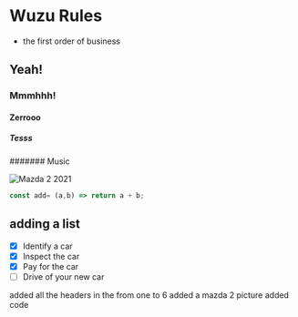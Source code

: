 # Wuzu Rules 
- the first order of business
## Yeah!
### Mmmhhh!
#### Zerrooo
##### Tesss
####### Music

![Mazda 2 2021](https://www.carimports.co.ke/stats_images/3wXE7QLIVExYH1ZuuQEHOngKYOpjPrKZXNHrAGGfpuFpTuYn.jpg)



```Javascript
const add= (a,b) => return a + b;


```

## adding a list 

- [x] Identify a car
- [x] Inspect the car
- [x] Pay for the car
- [ ] Drive of your new car

added all the headers  in the from one to 6
added a mazda 2 picture
added code
